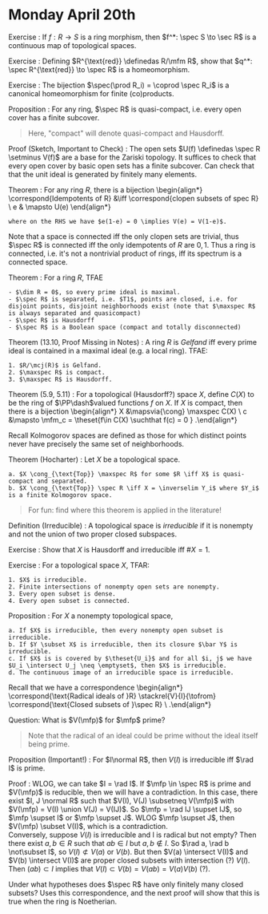 # Monday April 20th

Exercise
: If $f: R\to S$ is a ring morphism, then $f^*: \spec S \to \sec R$ is a continuous map of topological spaces.

Exercise
: Defining $R^{\text{red}} \definedas R/\mfm R$, show that $q^*: \spec R^{\text{red}} \to \spec R$ is a homeomorphism.

Exercise
: The bijection $\spec(\prod R_i) = \coprod \spec R_i$ is a canonical homeomorphism for finite (co)products.

Proposition
: For any ring, $\spec R$ is quasi-compact, i.e. every open cover has a finite subcover.

> Here, "compact" will denote quasi-compact and Hausdorff.

Proof (Sketch, Important to Check)
:   The open sets $U(f) \definedas \spec R \setminus V(f)$ are a base for the Zariski topology.
    It suffices to check that every open cover by basic open sets has a finite subcover.
    Can check that that the unit ideal is generated by finitely many elements.

Theorem
:   For any ring $R$, there is a bijection
    \begin{align*}
    \correspond{Idempotents of R} &\iff \correspond{clopen subsets of spec R} \\
    e & \mapsto U(e)
    \end{align*}

    where on the RHS we have $e(1-e) = 0 \implies V(e) = V(1-e)$.

Note that a space is connected iff the only clopen sets are trivial, thus $\spec R$ is connected iff the only idempotents of $R$ are $0, 1$.
Thus a ring is connected, i.e. it's not a nontrivial product of rings, iff its spectrum is a connected space.

Theorem
:   For a ring $R$, TFAE

    - $\dim R = 0$, so every prime ideal is maximal.
    - $\spec R$ is separated, i.e. $T1$, points are closed, i.e. for disjoint points, disjoint neighborhoods exist (note that $\maxspec R$ is always separated and quasicompact)
    - $\spec R$ is Hausdorff
    - $\spec R$ is a Boolean space (compact and totally disconnected)

Theorem (13.10, Proof Missing in Notes)
:   A ring $R$ is *Gelfand* iff every prime ideal is contained in a maximal ideal (e.g. a local ring).
    TFAE: 

    1. $R/\mcj(R)$ is Gelfand.
    2. $\maxspec R$ is compact.
    3. $\maxspec R$ is Hausdorff.

Theorem (5.9, 5.11)
:   For a topological (Hausdorff?) space $X$, define $C(X)$ to be the ring of $\PP\dash$valued functions $f$ on $X$. 
    If $X$ is compact, then there is a bijection
    \begin{align*}
    X &\mapsvia{\cong} \maxspec C(X) \\
    c &\mapsto \mfm_c = \theset{f\in C(X) \suchthat f(c) = 0 }
    .\end{align*}

Recall Kolmogorov spaces are defined as those for which distinct points never have precisely the same set of neighborhoods.

Theorem (Hocharter)
:   Let $X$ be a topological space.

    a. $X \cong_{\text{Top}} \maxspec R$ for some $R \iff X$ is quasi-compact and separated.
    b. $X \cong_{\text{Top}} \spec R \iff X = \inverselim Y_i$ where $Y_i$ is a finite Kolmogorov space.

> For fun: find where this theorem is applied in the literature!

Definition (Irreducible)
: A topological space is *irreducible* if it is nonempty and not the union of two proper closed subspaces.

Exercise
: Show that $X$ is Hausdorff and irreducible iff $\# X = 1$.

Exercise
:   For a topological space $X$, TFAR:

    1. $X$ is irreducible.
    2. Finite intersections of nonempty open sets are nonempty.
    3. Every open subset is dense.
    4. Every open subset is connected.

Proposition
:   For $X$ a nonempty topological space,

    a. If $X$ is irreducible, then every nonempty open subset is irreducible.
    b. If $Y \subset X$ is irreducible, then its closure $\bar Y$ is irreducible.
    c. If $X$ is is covered by $\theset{U_i}$ and for all $i, j$ we have $U_i \intersect U_j \neq \emptyset$, then $X$ is irreducible.
    d. The continuous image of an irreducible space is irreducible.

Recall that we have a correspondence
\begin{align*}
\correspond{\text{Radical ideals of }R} \stackrel{V}{I}{\tofrom} \correspond{\text{Closed subsets of }\spec R} \\
.\end{align*}

Question:
What is $V(\mfp)$ for $\mfp$ prime?

> Note that the radical of an ideal could be prime without the ideal itself being prime.

Proposition (Important!)
: For $I\normal R$, then $V(I)$ is irreducible iff $\rad I$ is prime.

Proof
:   WLOG, we can take $I = \rad I$.
    If $\mfp \in \spec R$ is prime and $V(\mfp)$ is reducible, then we will have a contradiction.
    In this case, there exist $I, J \normal R$ such that $V(I), V(J) \subsetneq V(\mfp)$ with $V(\mfp) = V(I) \union V(J) = V(IJ)$.
    So $\mfp = \rad IJ \supset IJ$, so $\mfp \supset I$ or $\mfp \supset J$.
    WLOG $\mfp \supset J$, then $V(\mfp) \subset V(I)$, which is a contradiction.
    \
    Conversely, suppose $V(I)$ is irreducible and I is radical but not empty?
    Then there exist $a, b\in R$ such that $ab\in I$ but $a, b\not\in I$.
    So $\rad a, \rad b \not\subset I$, so $V(I) \not\subset V(a)$ or $V(b)$.
    But then $V(a) \intersect V(I)$ and $V(b) \intersect V(I)$ are proper closed subsets with intersection (?) $V(I)$.
    Then $(ab) \subset I$ implies that $V(I) \subset V(b) = V(ab) = V(a) V(b)$ (?).


Under what hypotheses does $\spec R$ have only finitely many closed subsets?
Uses this correspondence, and the next proof will show that this is true when the ring is Noetherian.


